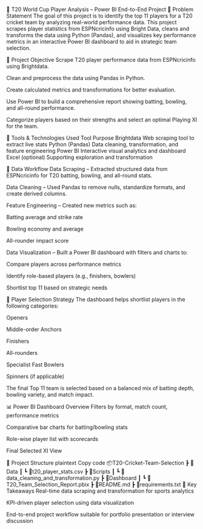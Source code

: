 🏏 T20 World Cup Player Analysis – Power BI End-to-End Project
📌 Problem Statement
The goal of this project is to identify the top 11 players for a T20 cricket team by analyzing real-world performance data. This project scrapes player statistics from ESPNcricinfo using Bright Data, cleans and transforms the data using Python (Pandas), and visualizes key performance metrics in an interactive Power BI dashboard to aid in strategic team selection.

🎯 Project Objective
Scrape T20 player performance data from ESPNcricinfo using Brightdata.

Clean and preprocess the data using Pandas in Python.

Create calculated metrics and transformations for better evaluation.

Use Power BI to build a comprehensive report showing batting, bowling, and all-round performance.

Categorize players based on their strengths and select an optimal Playing XI for the team.

🔧 Tools & Technologies Used
Tool	Purpose
Brightdata	Web scraping tool to extract live stats
Python (Pandas)	Data cleaning, transformation, and feature engineering
Power BI	Interactive visual analytics and dashboard
Excel (optional)	Supporting exploration and transformation

🧹 Data Workflow
Data Scraping – Extracted structured data from ESPNcricinfo for T20 batting, bowling, and all-round stats.

Data Cleaning – Used Pandas to remove nulls, standardize formats, and create derived columns.

Feature Engineering – Created new metrics such as:

Batting average and strike rate

Bowling economy and average

All-rounder impact score

Data Visualization – Built a Power BI dashboard with filters and charts to:

Compare players across performance metrics

Identify role-based players (e.g., finishers, bowlers)

Shortlist top 11 based on strategic needs

🏏 Player Selection Strategy
The dashboard helps shortlist players in the following categories:

Openers

Middle-order Anchors

Finishers

All-rounders

Specialist Fast Bowlers

Spinners (if applicable)

The final Top 11 team is selected based on a balanced mix of batting depth, bowling variety, and match impact.

📊 Power BI Dashboard Overview
Filters by format, match count, performance metrics

Comparative bar charts for batting/bowling stats

Role-wise player list with scorecards

Final Selected XI View

📎 Project Structure
plaintext
Copy code
📦T20-Cricket-Team-Selection
 ┣ 📂Data
 ┃ ┗ 📄t20_player_stats.csv
 ┣ 📂Scripts
 ┃ ┗ 📄data_cleaning_and_transformation.py
 ┣ 📂Dashboard
 ┃ ┗ 📄T20_Team_Selection_Report.pbix
 ┣ 📄README.md
 ┣ 📄requirements.txt
📌 Key Takeaways
Real-time data scraping and transformation for sports analytics

KPI-driven player selection using data visualization

End-to-end project workflow suitable for portfolio presentation or interview discussion

